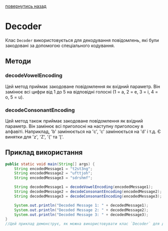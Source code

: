 [повернутись назад](https://github.com/BlackCNP/Java/blob/main/README.md)

# Decoder

Клас `Decoder` використовується для декодування повідомлень, які були закодовані за допомогою спеціального кодування.

## Методи

### decodeVowelEncoding
 
Цей метод приймає закодоване повідомлення як вхідний параметр. Він замінює всі цифри від 1 до 5 на відповідні голосні (1 = a, 2 = e, 3 = i, 4 = o, 5 = u).

### decodeConsonantEncoding

Цей метод також приймає закодоване повідомлення як вхідний параметр. Він замінює всі приголосні на наступну приголосну в алфавіті. Наприклад, 'b' замінюється на 'c', 'c' замінюється на 'd' і т.д. Є винятки для 'z', 'Z', '{' та '['.

## Приклад використання

```java
public static void main(String[] args) {
    String encodedMessage1 = "t2st3ng";
    String encodedMessage2 = "ufttjoh";
    String encodedMessage3 = "sdrshmf";

    String decodedMessage1 = decodeVowelEncoding(encodedMessage1);
    String decodedMessage2 = decodeConsonantEncoding(encodedMessage2);
    String decodedMessage3 = decodeConsonantEncoding(encodedMessage3);

    System.out.println("Decoded Message 1: " + decodedMessage1);
    System.out.println("Decoded Message 2: " + decodedMessage2);
    System.out.println("Decoded Message 3: " + decodedMessage3);
} 
//Цей приклад демонструє, як можна використовувати клас `Decoder` для декодування повідомлень.

